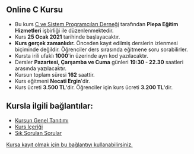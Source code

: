 ## Online C Kursu

+ Bu kurs [C ve Sistem Programcıları Derneği](http://www.csystem.org/) tarafından __Plepa Eğitim Hizmetleri__ işbirliği ile düzenlenmektedir.
+ Kurs __25 Ocak 2021__ tarihinde başlayacaktır.
+ __Kurs gerçek zamanlıdır.__ Önceden kayıt edilmiş derslerin izlenmesi biçiminde değildir. Öğrenciler ders sırasında eğitmene soru sorabilirler.
+ Kursta irili ufaklı __1000__'in üzerinde ayrı kod yazılacaktır.
+ Dersler __Pazartesi, Çarşamba ve Cuma__ günleri  __19:30 - 22.30__ saatleri arasında yazılacaktır.
+ Kursun toplam süresi __162__ saattir.
+ Kurs eğitmeni __Necati Ergin__'dir.
+ Kurs ücreti __3.500 TL__'dir. Öğrenciler için kurs ücreti __3.200 TL__'dir.

## Kursla ilgili bağlantılar:
+ [Kursun Genel Tanıtımı](https://github.com/necatiergin/Online-C-Kursu-25-Ocak/blob/master/kursun_tanitimi.md)
+ [Kurs İçeriği](https://github.com/necatiergin/Online-C-Kursu-25-Ocak/blob/master/kurs_programi.md)
+ [Sık Sorulan Sorular](https://github.com/necatiergin/Online-C-Kursu-25-Ocak/blob/master/sss.md)

[Kursa kayıt olmak için bu bağlantıyı kullanabilirsiniz.](https://us02web.zoom.us/meeting/register/tZErd-Cgrz8uE9a59Qtbo_IT8khbkvMWZk0U)
